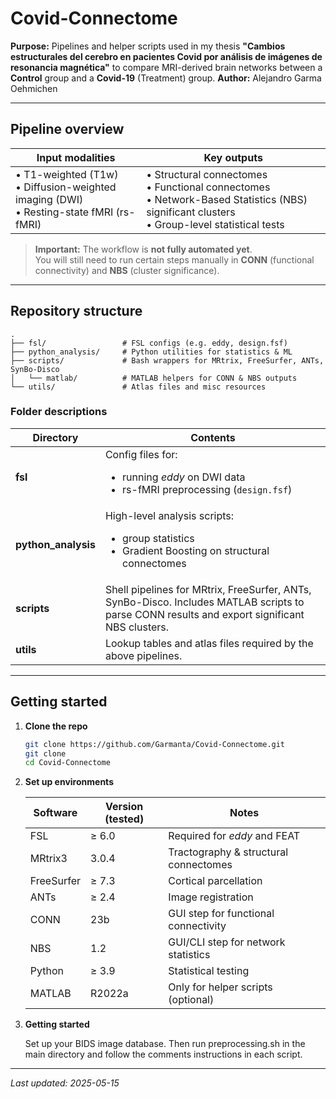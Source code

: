 # Covid-Connectome



**Purpose:** Pipelines and helper scripts used in my thesis **"Cambios estructurales del cerebro en pacientes Covid por análisis de imágenes de resonancia magnética"** to compare MRI-derived brain networks between a **Control** group and a **Covid-19** (Treatment) group.
**Author:** Alejandro Garma Oehmichen  

---

## Pipeline overview

| **Input modalities** | **Key outputs** |
|----------------------|-----------------|
| • T1-weighted (T1w)  <br>• Diffusion-weighted imaging (DWI)  <br>• Resting-state fMRI (rs-fMRI) | • Structural connectomes  <br>• Functional connectomes  <br>• Network-Based Statistics (NBS) significant clusters  <br>• Group-level statistical tests |

> **Important:** The workflow is **not fully automated yet**.  
> You will still need to run certain steps manually in **CONN** (functional connectivity) and **NBS** (cluster significance).

---

## Repository structure

~~~text
.
├── fsl/                 # FSL configs (e.g. eddy, design.fsf)
├── python_analysis/     # Python utilities for statistics & ML
├── scripts/             # Bash wrappers for MRtrix, FreeSurfer, ANTs, SynBo-Disco
│   └── matlab/          # MATLAB helpers for CONN & NBS outputs
└── utils/               # Atlas files and misc resources
~~~

### Folder descriptions

| Directory | Contents |
|-----------|----------|
| **fsl** | Config files for: <ul><li>running *eddy* on DWI data</li><li>rs-fMRI preprocessing (`design.fsf`)</li></ul> |
| **python_analysis** | High-level analysis scripts: <ul><li>group statistics</li><li>Gradient Boosting on structural connectomes</li></ul> |
| **scripts** | Shell pipelines for MRtrix, FreeSurfer, ANTs, SynBo-Disco. Includes MATLAB scripts to parse CONN results and export significant NBS clusters. |
| **utils** | Lookup tables and atlas files required by the above pipelines. |

---

## Getting started

1. **Clone the repo**

   ~~~bash
   git clone https://github.com/Garmanta/Covid-Connectome.git
   git clone 
   cd Covid-Connectome
   ~~~

2. **Set up environments**

   | Software   | Version (tested) | Notes |
   |------------|------------------|-------|
   | FSL        | ≥ 6.0            | Required for *eddy* and FEAT |
   | MRtrix3    | 3.0.4            | Tractography & structural connectomes |
   | FreeSurfer | ≥ 7.3            | Cortical parcellation |
   | ANTs       | ≥ 2.4            | Image registration |
   | CONN       | 23b              | GUI step for functional connectivity |
   | NBS        | 1.2              | GUI/CLI step for network statistics |
   | Python     | ≥ 3.9            | Statistical testing |
   | MATLAB     | R2022a           | Only for helper scripts (optional) |

2. **Getting started**

   Set up your BIDS image database. Then run preprocessing.sh in the main directory and follow the comments instructions in each script. 
---

*Last updated: 2025-05-15*
